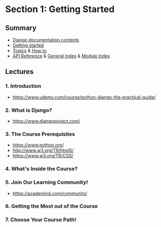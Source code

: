 # Section 1: Getting Started

## Summary

- [Django documentation contents](https://docs.djangoproject.com/en/4.2/contents/)
- [Getting started](https://docs.djangoproject.com/en/4.2/intro/)
- [Topics](https://docs.djangoproject.com/en/4.2/topics/)
  & [How to](https://docs.djangoproject.com/en/4.2/howto/)
- [API Reference](https://docs.djangoproject.com/en/4.2/ref/)
  & [General Index](https://docs.djangoproject.com/en/4.2/genindex/)
  & [Module Index](https://docs.djangoproject.com/en/4.2/py-modindex/)

## Lectures

### 1. Introduction

- https://www.udemy.com/course/python-django-the-practical-guide/

### 2. What is Django?

- https://www.djangoproject.com/

### 3. The Course Prerequisites

- https://www.python.org/
- http://www.w3.org/TR/html5/
- https://www.w3.org/TR/CSS/

### 4. What's Inside the Course?

### 5. Join Our Learning Community!

- https://academind.com/community/

### 6. Getting the Most out of the Course

### 7. Choose Your Course Path!